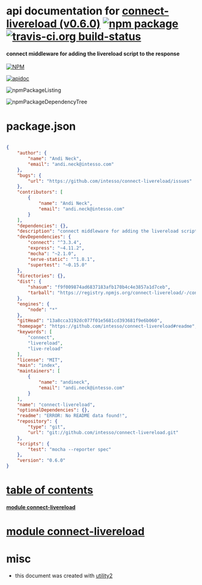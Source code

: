 # api documentation for  [connect-livereload (v0.6.0)](https://github.com/intesso/connect-livereload#readme)  [![npm package](https://img.shields.io/npm/v/npmdoc-connect-livereload.svg?style=flat-square)](https://www.npmjs.org/package/npmdoc-connect-livereload) [![travis-ci.org build-status](https://api.travis-ci.org/npmdoc/node-npmdoc-connect-livereload.svg)](https://travis-ci.org/npmdoc/node-npmdoc-connect-livereload)
#### connect middleware for adding the livereload script to the response

[![NPM](https://nodei.co/npm/connect-livereload.png?downloads=true)](https://www.npmjs.com/package/connect-livereload)

[![apidoc](https://npmdoc.github.io/node-npmdoc-connect-livereload/build/screenCapture.buildNpmdoc.browser.%252Fhome%252Ftravis%252Fbuild%252Fnpmdoc%252Fnode-npmdoc-connect-livereload%252Ftmp%252Fbuild%252Fapidoc.html.png)](https://npmdoc.github.io/node-npmdoc-connect-livereload/build/apidoc.html)

![npmPackageListing](https://npmdoc.github.io/node-npmdoc-connect-livereload/build/screenCapture.npmPackageListing.svg)

![npmPackageDependencyTree](https://npmdoc.github.io/node-npmdoc-connect-livereload/build/screenCapture.npmPackageDependencyTree.svg)



# package.json

```json

{
    "author": {
        "name": "Andi Neck",
        "email": "andi.neck@intesso.com"
    },
    "bugs": {
        "url": "https://github.com/intesso/connect-livereload/issues"
    },
    "contributors": [
        {
            "name": "Andi Neck",
            "email": "andi.neck@intesso.com"
        }
    ],
    "dependencies": {},
    "description": "connect middleware for adding the livereload script to the response",
    "devDependencies": {
        "connect": "^3.3.4",
        "express": "~4.11.2",
        "mocha": "~2.1.0",
        "serve-static": "^1.8.1",
        "supertest": "~0.15.0"
    },
    "directories": {},
    "dist": {
        "shasum": "f9f009874ad6837183afb170b4c4e3857a1d7ceb",
        "tarball": "https://registry.npmjs.org/connect-livereload/-/connect-livereload-0.6.0.tgz"
    },
    "engines": {
        "node": "*"
    },
    "gitHead": "13a8cca3192dc077f01e5681cd393681f9e6b060",
    "homepage": "https://github.com/intesso/connect-livereload#readme",
    "keywords": [
        "connect",
        "livereload",
        "live-reload"
    ],
    "license": "MIT",
    "main": "index",
    "maintainers": [
        {
            "name": "andineck",
            "email": "andi.neck@intesso.com"
        }
    ],
    "name": "connect-livereload",
    "optionalDependencies": {},
    "readme": "ERROR: No README data found!",
    "repository": {
        "type": "git",
        "url": "git://github.com/intesso/connect-livereload.git"
    },
    "scripts": {
        "test": "mocha --reporter spec"
    },
    "version": "0.6.0"
}
```



# <a name="apidoc.tableOfContents"></a>[table of contents](#apidoc.tableOfContents)

#### [module connect-livereload](#apidoc.module.connect-livereload)



# <a name="apidoc.module.connect-livereload"></a>[module connect-livereload](#apidoc.module.connect-livereload)



# misc
- this document was created with [utility2](https://github.com/kaizhu256/node-utility2)
